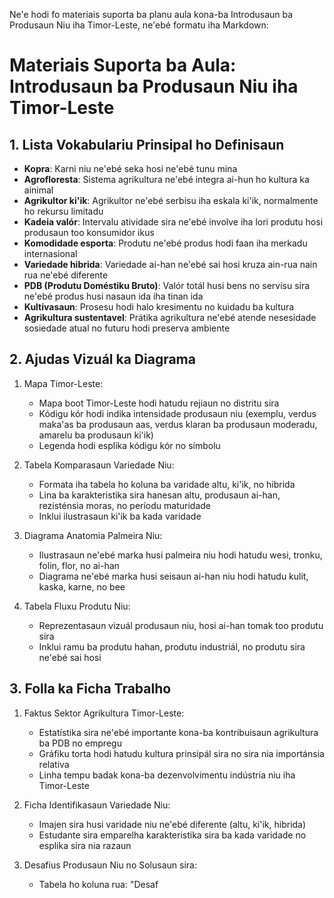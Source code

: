 Ne'e hodi fo materiais suporta ba planu aula kona-ba Introdusaun ba Produsaun Niu iha Timor-Leste, ne'ebé formatu iha Markdown:

# Materiais Suporta ba Aula: Introdusaun ba Produsaun Niu iha Timor-Leste

## 1. Lista Vokabulariu Prinsipal ho Definisaun

- **Kopra**: Karni niu ne'ebé seka hosi ne'ebé tunu mina
- **Agrofloresta**: Sistema agrikultura ne'ebé integra ai-hun ho kultura ka ainimal
- **Agrikultor ki'ik**: Agrikultor ne'ebé serbisu iha eskala ki'ik, normalmente ho rekursu limitadu
- **Kadeia valór**: Intervalu atividade sira ne'ebé involve iha lori produtu hosi produsaun too konsumidor ikus 
- **Komodidade esporta**: Produtu ne'ebé produs hodi faan iha merkadu internasional
- **Variedade hibrida**: Variedade ai-han ne'ebé sai hosi kruza ain-rua nain rua ne'ebé diferente
- **PDB (Produtu Doméstiku Bruto)**: Valór totál husi bens no servisu sira ne'ebé produs husi nasaun ida iha tinan ida
- **Kultivasaun**: Prosesu hodi halo kresimentu no kuidadu ba kultura
- **Agrikultura sustentavel**: Prátika agrikultura ne'ebé atende nesesidade sosiedade atual no futuru hodi preserva ambiente 

## 2. Ajudas Vizuál ka Diagrama

1. Mapa Timor-Leste:
   - Mapa boot Timor-Leste hodi hatudu rejiaun no distritu sira
   - Kódigu kór hodi indika intensidade produsaun niu (exemplu, verdus maka'as ba produsaun aas, verdus klaran ba produsaun moderadu, amarelu ba produsaun ki'ik)
   - Legenda hodi esplika kódigu kór no símbolu

2. Tabela Komparasaun Variedade Niu:
   - Formata iha tabela ho koluna ba varidade altu, ki'ik, no hibrida
   - Lina ba karakteristika sira hanesan altu, produsaun ai-han, rezisténsia moras, no períodu maturidade
   - Inklui ilustrasaun ki'ik ba kada varidade

3. Diagrama Anatomia Palmeira Niu:
   - Ilustrasaun ne'ebé marka husi palmeira niu hodi hatudu wesi, tronku, folin, flor, no ai-han
   - Diagrama ne'ebé marka husi seisaun ai-han niu hodi hatudu kulit, kaska, karne, no bee

4. Tabela Fluxu Produtu Niu:
   - Reprezentasaun vizuál produsaun niu, hosi ai-han tomak too produtu sira
   - Inklui ramu ba produtu hahan, produtu industriál, no produtu sira ne'ebé sai hosi

## 3. Folla ka Ficha Trabalho

1. Faktus Sektor Agrikultura Timor-Leste:
   - Estatístika sira ne'ebé importante kona-ba kontribuisaun agrikultura ba PDB no empregu
   - Gráfiku torta hodi hatudu kultura prinsipál sira no sira nia importánsia relativa
   - Linha tempu badak kona-ba dezenvolvimentu indústria niu iha Timor-Leste

2. Ficha Identifikasaun Variedade Niu:
   - Imajen sira husi varidade niu ne'ebé diferente (altu, ki'ik, hibrida)
   - Estudante sira emparelha karakteristika sira ba kada varidade no esplika sira nia razaun

3. Desafius Produsaun Niu no Solusaun sira:
   - Tabela ho koluna rua: "Desaf